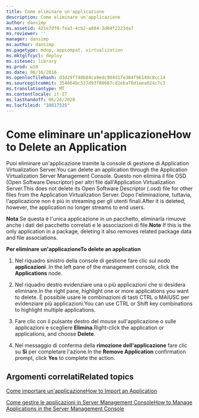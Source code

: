 ```yaml
---
title: Come eliminare un'applicazione
description: Come eliminare un'applicazione
author: dansimp
ms.assetid: 421e7df0-fea3-4cb2-a884-3d04f2223da7
ms.reviewer: ''
manager: dansimp
ms.author: dansimp
ms.pagetype: mdop, appcompat, virtualization
ms.mktglfcycl: deploy
ms.sitesec: library
ms.prod: w10
ms.date: 06/16/2016
ms.openlocfilehash: d3d29f740b84ca9edc904d17e384f96149c8cc14
ms.sourcegitcommit: 354664bc527d93f80687cd2eba70d1eea024c7c3
ms.translationtype: MT
ms.contentlocale: it-IT
ms.lasthandoff: 06/26/2020
ms.locfileid: "10817535"
---
```

# <span data-ttu-id="f6555-103">Come eliminare un'applicazione</span><span class="sxs-lookup"><span data-stu-id="f6555-103">How to Delete an Application</span></span>


<span data-ttu-id="f6555-104">Puoi eliminare un'applicazione tramite la console di gestione di Application Virtualization Server.</span><span class="sxs-lookup"><span data-stu-id="f6555-104">You can delete an application through the Application Virtualization Server Management Console.</span></span> <span data-ttu-id="f6555-105">Questo non elimina il file OSD (Open Software Descriptor) per altri file dall'Application Virtualization Server.</span><span class="sxs-lookup"><span data-stu-id="f6555-105">This does not delete its Open Software Descriptor (.osd) file for other files from the Application Virtualization Server.</span></span> <span data-ttu-id="f6555-106">Dopo l'eliminazione, tuttavia, l'applicazione non è più in streaming per gli utenti finali.</span><span class="sxs-lookup"><span data-stu-id="f6555-106">After it is deleted, however, the application no longer streams to end users.</span></span>

<span data-ttu-id="f6555-107">**Nota**  Se questa è l'unica applicazione in un pacchetto, eliminarla rimuove anche i dati del pacchetto correlati e le associazioni di file.</span><span class="sxs-lookup"><span data-stu-id="f6555-107">**Note** If this is the only application in a package, deleting it also removes related package data and file associations.</span></span>

 

**<span data-ttu-id="f6555-108">Per eliminare un'applicazione</span><span class="sxs-lookup"><span data-stu-id="f6555-108">To delete an application</span></span>**

1.  <span data-ttu-id="f6555-109">Nel riquadro sinistro della console di gestione fare clic sul nodo **applicazioni** .</span><span class="sxs-lookup"><span data-stu-id="f6555-109">In the left pane of the management console, click the **Applications** node.</span></span>

2.  <span data-ttu-id="f6555-110">Nel riquadro destro evidenziare una o più applicazioni che si desidera eliminare.</span><span class="sxs-lookup"><span data-stu-id="f6555-110">In the right pane, highlight one or more applications you want to delete.</span></span> <span data-ttu-id="f6555-111">È possibile usare le combinazioni di tasti CTRL o MAIUSC per evidenziare più applicazioni.</span><span class="sxs-lookup"><span data-stu-id="f6555-111">You can use CTRL or Shift key combinations to highlight multiple applications.</span></span>

3.  <span data-ttu-id="f6555-112">Fare clic con il pulsante destro del mouse sull'applicazione o sulle applicazioni e scegliere **Elimina**.</span><span class="sxs-lookup"><span data-stu-id="f6555-112">Right-click the application or applications, and choose **Delete**.</span></span>

4.  <span data-ttu-id="f6555-113">Nel messaggio di conferma della **rimozione dell'applicazione** fare clic su **Sì** per completare l'azione.</span><span class="sxs-lookup"><span data-stu-id="f6555-113">In the **Remove Application** confirmation prompt, click **Yes** to complete the action.</span></span>

## <span data-ttu-id="f6555-114">Argomenti correlati</span><span class="sxs-lookup"><span data-stu-id="f6555-114">Related topics</span></span>


[<span data-ttu-id="f6555-115">Come importare un'applicazione</span><span class="sxs-lookup"><span data-stu-id="f6555-115">How to Import an Application</span></span>](how-to-import-an-applicationserver.md)

[<span data-ttu-id="f6555-116">Come gestire le applicazioni in Server Management Console</span><span class="sxs-lookup"><span data-stu-id="f6555-116">How to Manage Applications in the Server Management Console</span></span>](how-to-manage-applications-in-the-server-management-console.md)

 

 





